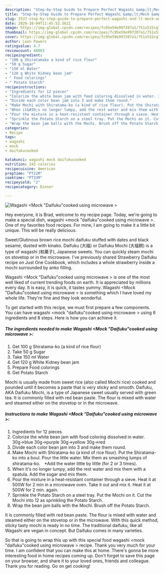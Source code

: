 ```yaml
---
description: "Step-by-Step Guide to Prepare Perfect Wagashi &amp;lt;Mock &amp;#34;Daifuku&amp;#34;cooked using microwave &amp;gt;"
title: "Step-by-Step Guide to Prepare Perfect Wagashi &amp;lt;Mock &amp;#34;Daifuku&amp;#34;cooked using microwave &amp;gt;"
slug: 2537-step-by-step-guide-to-prepare-perfect-wagashi-and-lt-mock-and-34-daifuku-and-34-cooked-using-microwave-and-gt
date: 2020-10-04T11:45:53.562Z
image: https://img-global.cpcdn.com/recipes/fc95e59e997207a1/751x532cq70/wagashi-mock-daifukucooked-using-microwave-recipe-main-photo.jpg
thumbnail: https://img-global.cpcdn.com/recipes/fc95e59e997207a1/751x532cq70/wagashi-mock-daifukucooked-using-microwave-recipe-main-photo.jpg
cover: https://img-global.cpcdn.com/recipes/fc95e59e997207a1/751x532cq70/wagashi-mock-daifukucooked-using-microwave-recipe-main-photo.jpg
author: Leon Powers
ratingvalue: 4.7
reviewcount: 48803
recipeingredient:
- "100 g Shiratamako a kind of rice flour"
- "50 g Sugar"
- "150 ml Water"
- "120 g White Kidney bean jam"
- " Food colorings"
- " Potato Starch"
recipeinstructions:
- "Ingredients for 12 pieces"
- "Colorize the white bean jam with food coloring dissolved in water. 30g→blue 30g→purple 30g→yellow 30g→red"
- "Divide each color bean jam into 3 and make them round."
- "Make Mochi with Shiratama-ko (a kind of rice flour). Put the Shiratama-ko into a boul. Pour the little water. Mix them as smashing lumps of shiratama-ko.　*Add the water little by little (for 2 or 3 times)."
- "When it&#39;s no longer lumpy, add the rest water and mix them with a spatula. Add the sugar and mix them."
- "Pour the mixture in a heat‐resistant container through a sieve. Heat it at 500W for 2 min in a microwave oven. Take it out and mix it. Heat it at 500W for 2 min. again."
- "Sprinkle the Potato Starch on a steel tray. Put the Mochi on it. Cut the Mochi into 12 as sprinkling the Potato Starch."
- "Wrap the bean jam balls with the Mochi. Brush off the Potato Starch."
categories:
- Recipe
tags:
- wagashi
- mock
- daifukucooked

katakunci: wagashi mock daifukucooked 
nutrition: 242 calories
recipecuisine: American
preptime: "PT22M"
cooktime: "PT33M"
recipeyield: "2"
recipecategory: Dinner

---
```



![Wagashi &lt;Mock &#34;Daifuku&#34;cooked using microwave &gt;](https://img-global.cpcdn.com/recipes/fc95e59e997207a1/751x532cq70/wagashi-mock-daifukucooked-using-microwave-recipe-main-photo.jpg)

Hey everyone, it is Brad, welcome to my recipe page. Today, we're going to make a special dish, wagashi &lt;mock &#34;daifuku&#34;cooked using microwave &gt;. One of my favorites food recipes. For mine, I am going to make it a little bit unique. This will be really delicious.

Sweet/Glutinous brown rice mochi daifuku stuffed with dates and black sesame, dusted with kinako. Daifuku (大福) or Daifuku Mochi (大福餅) is a type of wagashi (和菓子), Japanese sweets. You can quickly steam mochi on stovetop or in the microwave. I&#39;ve previously shared Strawberry Daifuku recipe on Just One Cookbook, which includes a whole strawberry inside a mochi surrounded by anko filling.

Wagashi &lt;Mock &#34;Daifuku&#34;cooked using microwave &gt; is one of the most well liked of current trending foods on earth. It is appreciated by millions every day. It is easy, it is quick, it tastes yummy. Wagashi &lt;Mock &#34;Daifuku&#34;cooked using microwave &gt; is something which I have loved my whole life. They're fine and they look wonderful.


To get started with this recipe, we must first prepare a few components. You can have wagashi &lt;mock &#34;daifuku&#34;cooked using microwave &gt; using 6 ingredients and 8 steps. Here is how you can achieve it.

<!--inarticleads1-->

##### The ingredients needed to make Wagashi &lt;Mock &#34;Daifuku&#34;cooked using microwave &gt;:

1. Get 100 g Shiratama-ko (a kind of rice flour)
1. Take 50 g Sugar
1. Take 150 ml Water
1. Get 120 g White Kidney bean jam
1. Prepare  Food colorings
1. Get  Potato Starch


Mochi is usually made from sweet rice (also called Mochi rice) cooked and pounded until it becomes a paste that is very sticky and smooth. Daifuku, AKA Daifuku Mochi, is a type of Japanese sweet usually served with green tea. It is commonly filled with red bean paste. The flour is mixed with water and steamed either on the stovetop or in the microwave. 

<!--inarticleads2-->

##### Instructions to make Wagashi &lt;Mock &#34;Daifuku&#34;cooked using microwave &gt;:

1. Ingredients for 12 pieces
1. Colorize the white bean jam with food coloring dissolved in water. 30g→blue 30g→purple 30g→yellow 30g→red
1. Divide each color bean jam into 3 and make them round.
1. Make Mochi with Shiratama-ko (a kind of rice flour). Put the Shiratama-ko into a boul. Pour the little water. Mix them as smashing lumps of shiratama-ko.　*Add the water little by little (for 2 or 3 times).
1. When it&#39;s no longer lumpy, add the rest water and mix them with a spatula. Add the sugar and mix them.
1. Pour the mixture in a heat‐resistant container through a sieve. Heat it at 500W for 2 min in a microwave oven. Take it out and mix it. Heat it at 500W for 2 min. again.
1. Sprinkle the Potato Starch on a steel tray. Put the Mochi on it. Cut the Mochi into 12 as sprinkling the Potato Starch.
1. Wrap the bean jam balls with the Mochi. Brush off the Potato Starch.


It is commonly filled with red bean paste. The flour is mixed with water and steamed either on the stovetop or in the microwave. With this quick method, sticky tasty mochi is ready in no time. The traditional daifuku, like all Wagashi are vegan in concept. But Daifuku comes in many varieties. 

So that is going to wrap this up with this special food wagashi &lt;mock &#34;daifuku&#34;cooked using microwave &gt; recipe. Thank you very much for your time. I am confident that you can make this at home. There's gonna be more interesting food in home recipes coming up. Don't forget to save this page on your browser, and share it to your loved ones, friends and colleague. Thank you for reading. Go on get cooking!
